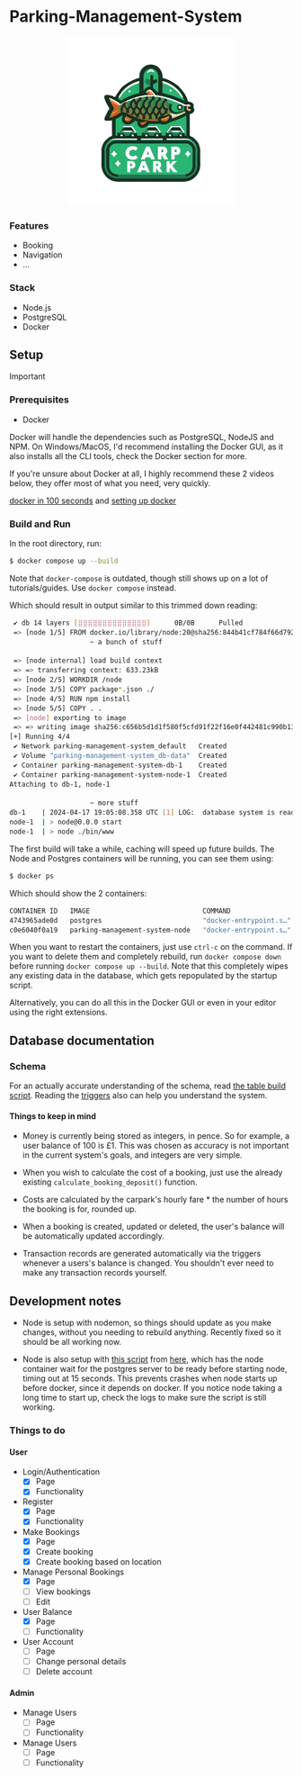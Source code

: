 # Parking-Management-System

<p align=center>
 <img src="/node/public/images/Designer.png" alt="FISH" width="300" height="300">
</p>

### Features

- Booking
- Navigation
- ...

### Stack

- Node.js
- PostgreSQL
- Docker

## Setup
> [!IMPORTANT]
> ### Prerequisites
>
> - Docker
>
> Docker will handle the dependencies such as PostgreSQL, NodeJS and NPM.
> On Windows/MacOS, I'd recommend installing the Docker GUI, as it also installs all the CLI tools, check the Docker section for more.
> 
> If you're unsure about Docker at all, I highly recommend these 2 videos below, they offer most of what you need, very quickly.
>
> [docker in 100 seconds](https://www.youtube.com/watch?v=Gjnup-PuquQ) and [setting up docker](https://www.youtube.com/watch?v=gAkwW2tuIqE)

### Build and Run

In the root directory, run:

```sh
$ docker compose up --build
```

Note that `docker-compose` is outdated, though still shows up on a lot of tutorials/guides. Use `docker compose` instead.

Which should result in output similar to this trimmed down reading:

```sh
 ✔ db 14 layers [⣿⣿⣿⣿⣿⣿⣿⣿⣿⣿⣿⣿⣿⣿]      0B/0B      Pulled                                                                                                                                                           17.1s
 => [node 1/5] FROM docker.io/library/node:20@sha256:844b41cf784f66d7920fd673f7af54ca7b81e289985edc6cd864e7d05e0d133c                                                                                             46.5s
                    ~ a bunch of stuff

 => [node internal] load build context                                                                                                                                                                             0.1s
 => => transferring context: 633.23kB                                                                                                                                                                              0.0s
 => [node 2/5] WORKDIR /node                                                                                                                                                                                       0.9s
 => [node 3/5] COPY package*.json ./                                                                                                                                                                               0.1s
 => [node 4/5] RUN npm install                                                                                                                                                                                     5.8s
 => [node 5/5] COPY . .                                                                                                                                                                                            0.1s
 => [node] exporting to image                                                                                                                                                                                      0.6s
 => => writing image sha256:c656b5d1d1f580f5cfd91f22f16e0f442481c990b13be3ff97d58363dc34cb08                                                                                                                       0.0s
[+] Running 4/4
 ✔ Network parking-management-system_default   Created                                                                                                                                                             0.1s
 ✔ Volume "parking-management-system_db-data"  Created                                                                                                                                                             0.0s
 ✔ Container parking-management-system-db-1    Created                                                                                                                                                             0.2s
 ✔ Container parking-management-system-node-1  Created                                                                                                                                                             0.2s
Attaching to db-1, node-1

                    ~ more stuff
db-1    | 2024-04-17 19:05:08.358 UTC [1] LOG:  database system is ready to accept connections
node-1  | > node@0.0.0 start
node-1  | > node ./bin/www
```

The first build will take a while, caching will speed up future builds.
The Node and Postgres containers will be running, you can see them using:

```sh
$ docker ps
```

Which should show the 2 containers:

```sh
CONTAINER ID   IMAGE                            COMMAND                  CREATED              STATUS         PORTS                    NAMES
4743965ade0d   postgres                         "docker-entrypoint.s…"   About a minute ago   Up 6 seconds   0.0.0.0:5432->5432/tcp   parking-management-system-db-1
c0e6040f0a19   parking-management-system-node   "docker-entrypoint.s…"   About a minute ago   Up 6 seconds   0.0.0.0:8080->8080/tcp   parking-management-system-node-1
```

When you want to restart the containers, just use `ctrl-c` on the command. If you want to delete them and completely rebuild, run `docker compose down` before running `docker compose up --build`. Note that this completely wipes any existing data in the database, which gets repopulated by the startup script.

Alternatively, you can do all this in the Docker GUI or even in your editor using the right extensions.

## Database documentation

### Schema

For an actually accurate understanding of the schema, read [the table build script](/database/scripts/schema/create_tables.sql). Reading the [triggers](/database/scripts/schema/create_triggers.sql) also can help you understand the system.

#### Things to keep in mind

- Money is currently being stored as integers, in pence. So for example, a user balance of 100 is £1. This was chosen as accuracy is not important in the current system's goals, and integers are very simple.

- When you wish to calculate the cost of a booking, just use the already existing `calculate_booking_deposit()` function.

- Costs are calculated by the carpark's hourly fare * the number of hours the booking is for, rounded up.

- When a booking is created, updated or deleted, the user's balance will be automatically updated accordingly.

- Transaction records are generated automatically via the triggers whenever a users's balance is changed. You shouldn't ever need to make any transaction records yourself.

## Development notes

- Node is setup with nodemon, so things should update as you make changes, without you needing to rebuild anything. Recently fixed so it should be all working now.

- Node is also setup with [this script](/node/wait-for-it.sh) from [here](https://github.com/vishnubob/wait-for-it/tree/master), which has the node container wait for the postgres server to be ready before starting node, timing out at 15 seconds. This prevents crashes when node starts up before docker, since it depends on docker. If you notice node taking a long time to start up, check the logs to make sure the script is still working.

### Things to do

#### User

- Login/Authentication
    - [x] Page
    - [x] Functionality

- Register
    - [x] Page
    - [x] Functionality

- Make Bookings
    - [x] Page
    - [x] Create booking
    - [x] Create booking based on location

- Manage Personal Bookings
    - [x] Page
    - [ ] View bookings
    - [ ] Edit

- User Balance
    - [x] Page
    - [ ] Functionality
  
- User Account
    - [ ] Page
    - [ ] Change personal details
    - [ ] Delete account

#### Admin

- Manage Users
    - [ ] Page
    - [ ] Functionality
  
- Manage Users
    - [ ] Page
    - [ ] Functionality
